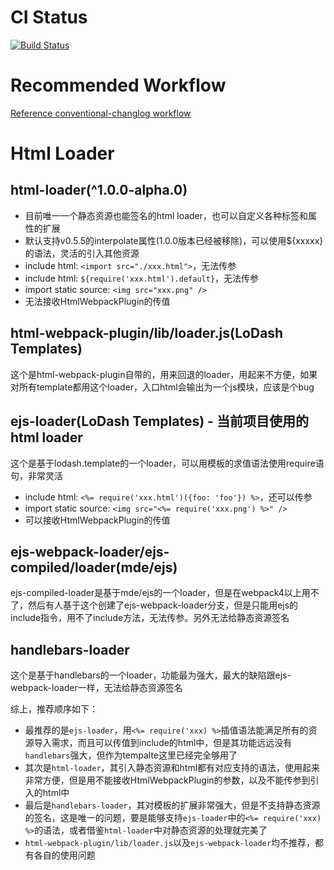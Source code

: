 

# CI Status
[![Build Status](https://travis-ci.com/xhavit-practice/webpack4.svg?branch=master)](https://travis-ci.com/xhavit-practice/webpack4)

# Recommended Workflow
[Reference conventional-changlog workflow](https://github.com/conventional-changelog/conventional-changelog/tree/master/packages/conventional-changelog-cli#recommended-workflow)

# Html Loader
## html-loader(^1.0.0-alpha.0)
- 目前唯一一个静态资源也能签名的html loader，也可以自定义各种标签和属性的扩展
- 默认支持v0.5.5的interpolate属性(1.0.0版本已经被移除)，可以使用${xxxxx}的语法，灵活的引入其他资源
- include html: `<import src="./xxx.html">`，无法传参
- include html: `${require('xxx.html').default}`，无法传参
- import static source: `<img src="xxx.png" />`
- 无法接收HtmlWebpackPlugin的传值

## html-webpack-plugin/lib/loader.js(LoDash Templates)
这个是html-webpack-plugin自带的，用来回退的loader，用起来不方便，如果对所有template都用这个loader，入口html会输出为一个js模块，应该是个bug

## ejs-loader(LoDash Templates) - 当前项目使用的html loader
这个是基于lodash.template的一个loader，可以用模板的求值语法使用require语句，非常灵活
- include html: `<%= require('xxx.html')({foo: 'foo'}) %>`，还可以传参
- import static source: `<img src="<%= require('xxx.png') %>" />`
- 可以接收HtmlWebpackPlugin的传值

## ejs-webpack-loader/ejs-compiled/loader(mde/ejs)
ejs-compiled-loader是基于mde/ejs的一个loader，但是在webpack4以上用不了，然后有人基于这个创建了ejs-webpack-loader分支，但是只能用ejs的include指令，用不了include方法，无法传参。另外无法给静态资源签名

## handlebars-loader
这个是基于handlebars的一个loader，功能最为强大，最大的缺陷跟ejs-webpack-loader一样，无法给静态资源签名

综上，推荐顺序如下：
- 最推荐的是`ejs-loader`，用`<%= require('xxx) %>`插值语法能满足所有的资源导入需求，而且可以传值到include的html中，但是其功能远远没有`handlebars`强大，但作为tempalte这里已经完全够用了
- 其次是`html-loader`，其引入静态资源和html都有对应支持的语法，使用起来非常方便，但是用不能接收HtmlWebpackPlugin的参数，以及不能传参到引入的html中
- 最后是`handlebars-loader`，其对模板的扩展非常强大，但是不支持静态资源的签名，这是唯一的问题，要是能够支持`ejs-loader`中的`<%= require('xxx) %>`的语法，或者借鉴`html-loader`中对静态资源的处理就完美了
- `html-webpack-plugin/lib/loader.js`以及`ejs-webpack-loader`均不推荐，都有各自的使用问题